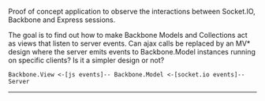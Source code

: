 Proof of concept application to observe the interactions between Socket.IO,
Backbone and Express sessions.

The goal is to find out how to make Backbone Models and Collections act as views
that listen to server events. Can ajax calls be replaced by an MV* design
where the server emits events to Backbone.Model instances running on specific
clients? Is it a simpler design or not?

    Backbone.View <-[js events]-- Backbone.Model <-[socket.io events]-- Server

* * *
